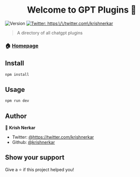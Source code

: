 <h1 align="center">Welcome to GPT Plugins 👋</h1>
<p>
  <img alt="Version" src="https://img.shields.io/badge/version-0.1.0-blue.svg?cacheSeconds=2592000" />
  <a href="https://twitter.com/https:\/\/twitter.com\/krishnerkar" target="_blank">
    <img alt="Twitter: https:\/\/twitter.com\/krishnerkar" src="https://img.shields.io/twitter/follow/https:\/\/twitter.com\/krishnerkar.svg?style=social" />
  </a>
</p>

> A directory of all chatgpt plugins

### 🏠 [Homepage](https://gptplugins.app)

## Install

```sh
npm install
```

## Usage

```sh
npm run dev
```

## Author

👤 **Krish Nerkar**

* Twitter: [@https:\/\/twitter.com\/krishnerkar](https://twitter.com/https:\/\/twitter.com\/krishnerkar)
* Github: [@krishnerkar](https://github.com/krishnerkar)

## Show your support

Give a ⭐️ if this project helped you!


